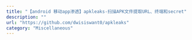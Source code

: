 ```yaml
---
title: "【android 移动app渗透】apkleaks-扫描APK文件提取URL、终端和secret"
description: ""
url: "https://github.com/dwisiswant0/apkleaks"
category: "Miscellaneous"
---
```

